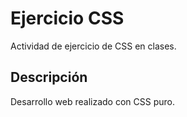 # Ejercicio CSS
Actividad de ejercicio de CSS en clases.

## Descripción
Desarrollo web realizado con CSS puro.